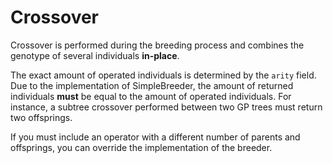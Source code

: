 # Crossover

Crossover is performed during the breeding process and combines the genotype of several individuals **in-place**.

The exact amount of operated individuals is determined by the `arity` field.
Due to the implementation of SimpleBreeder, the amount of returned individuals **must** be equal to the amount of operated individuals.
For instance, a subtree crossover performed between two GP trees must return two offsprings.

If you must include an operator with a different number of parents and offsprings, you can override the implementation of the breeder.
